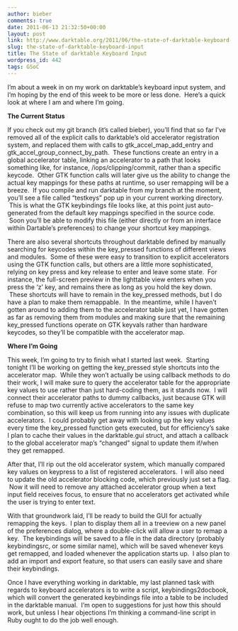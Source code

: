 ```yaml
---
author: bieber
comments: true
date: 2011-06-13 21:32:50+00:00
layout: post
link: http://www.darktable.org/2011/06/the-state-of-darktable-keyboard-input/
slug: the-state-of-darktable-keyboard-input
title: The State of darktable Keyboard Input
wordpress_id: 442
tags: GSoC
---
```




I’m about a week in on my work on darktable’s keyboard input system, and I’m hoping by the end of this week to be more or less done.  Here’s a quick look at where I am and where I’m going.

**The Current Status**

If you check out my git branch (it’s called bieber), you’ll find that so far I’ve removed all of the explicit calls to darktable’s old accelerator registration system, and replaced them with calls to gtk_accel_map_add_entry and gtk_accel_group_connect_by_path.  These functions create an entry in a global accelerator table, linking an accelerator to a path that looks something like, for instance, <Darktable>/iops/clipping/commit, rather than a specific keycode.  Other GTK function calls will later give us the ability to change the actual key mappings for these paths at runtime, so user remapping will be a breeze.  If you compile and run darktable from my branch at the moment, you’ll see a file called “testkeys” pop up in your current working directory.  This is what the GTK keybindings file looks like, at this point just auto-generated from the default key mappings specified in the source code.  Soon you’ll be able to modify this file (either directly or from an interface within Dartable’s preferences) to change your shortcut key mappings.

There are also several shortcuts throughout darktable defined by manually searching for keycodes within the key_pressed functions of different views and modules.  Some of these were easy to transition to explicit accelerators using the GTK function calls, but others are a little more sophisticated, relying on key press and key release to enter and leave some state.  For instance, the full-screen preview in the lighttable view enters when you press the ‘z’ key, and remains there as long as you hold the key down.  These shortcuts will have to remain in the key_pressed methods, but I do have a plan to make them remappable.  In the meantime, while I haven’t gotten around to adding them to the accelerator table just yet, I have gotten as far as removing them from modules and making sure that the remaining key_pressed functions operate on GTK keyvals rather than hardware keycodes, so they’ll be compatible with the accelerator map.

**Where I’m Going**

This week, I’m going to try to finish what I started last week.  Starting tonight I’ll be working on getting the key_pressed style shortcuts into the accelerator map.  While they won’t actually be using callback methods to do their work, I will make sure to query the accelerator table for the appropriate key values to use rather than just hard-coding them, as it stands now.  I will connect their accelerator paths to dummy callbacks, just because GTK will refuse to map two currently active accelerators to the same key combination, so this will keep us from running into any issues with duplicate accelerators.  I could probably get away with looking up the key values every time the key_pressed function gets executed, but for efficiency’s sake I plan to cache their values in the darktable.gui struct, and attach a callback to the global accelerator map’s “changed” signal to update them if/when they get remapped.

After that, I’ll rip out the old accelerator system, which manually compared key values on keypress to a list of registered accelerators.  I will also need to update the old accelerator blocking code, which previously just set a flag.  Now it will need to remove any attached accelerator group when a text input field receives focus, to ensure that no accelerators get activated while the user is trying to enter text.

With that groundwork laid, I’ll be ready to build the GUI for actually remapping the keys.  I plan to display them all in a treeview on a new panel of the preferences dialog, where a double-click will allow a user to remap a key.  The keybindings will be saved to a file in the data directory (probably keybindingsrc, or some similar name), which will be saved whenever keys get remapped, and loaded whenever the application starts up.  I also plan to add an import and export feature, so that users can easily save and share their keybindings.

Once I have everything working in darktable, my last planned task with regards to keyboard accelerators is to write a script, keybindings2docbook, which will convert the generated keybindings file into a table to be included in the darktable manual.  I’m open to suggestions for just how this should work, but unless I hear objections I’m thinking a command-line script in Ruby ought to do the job well enough.


